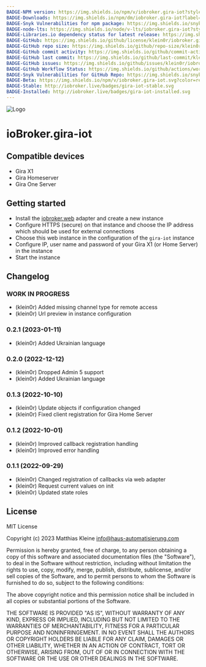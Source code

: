 ```yaml
---
BADGE-NPM version: https://img.shields.io/npm/v/iobroker.gira-iot?style=flat-square
BADGE-Downloads: https://img.shields.io/npm/dm/iobroker.gira-iot?label=npm%20downloads&style=flat-square
BADGE-Snyk Vulnerabilities for npm package: https://img.shields.io/snyk/vulnerabilities/npm/iobroker.gira-iot?label=npm%20vulnerabilities&style=flat-square
BADGE-node-lts: https://img.shields.io/node/v-lts/iobroker.gira-iot?style=flat-square
BADGE-Libraries.io dependency status for latest release: https://img.shields.io/librariesio/release/npm/iobroker.gira-iot?label=npm%20dependencies&style=flat-square
BADGE-GitHub: https://img.shields.io/github/license/klein0r/iobroker.gira-iot?style=flat-square
BADGE-GitHub repo size: https://img.shields.io/github/repo-size/klein0r/iobroker.gira-iot?logo=github&style=flat-square
BADGE-GitHub commit activity: https://img.shields.io/github/commit-activity/m/klein0r/iobroker.gira-iot?logo=github&style=flat-square
BADGE-GitHub last commit: https://img.shields.io/github/last-commit/klein0r/iobroker.gira-iot?logo=github&style=flat-square
BADGE-GitHub issues: https://img.shields.io/github/issues/klein0r/iobroker.gira-iot?logo=github&style=flat-square
BADGE-GitHub Workflow Status: https://img.shields.io/github/actions/workflow/status/klein0r/iobroker.gira-iot/test-and-release.yml?branch=master&logo=github&style=flat-square
BADGE-Snyk Vulnerabilities for GitHub Repo: https://img.shields.io/snyk/vulnerabilities/github/klein0r/iobroker.gira-iot?label=repo%20vulnerabilities&logo=github&style=flat-square
BADGE-Beta: https://img.shields.io/npm/v/iobroker.gira-iot.svg?color=red&label=beta
BADGE-Stable: http://iobroker.live/badges/gira-iot-stable.svg
BADGE-Installed: http://iobroker.live/badges/gira-iot-installed.svg
---
```

![Logo](../../admin/gira-iot.png)

# ioBroker.gira-iot

## Compatible devices

- Gira X1
- Gira Homeserver
- Gira One Server

## Getting started

- Install the [iobroker.web](https://github.com/ioBroker/ioBroker.web) adapter and create a new instance
- Configure HTTPS (secure) on that instance and choose the IP address which should be used for external connections
- Choose this web instance in the configuration of the `gira-iot` instance
- Configure IP, user name and password of your Gira X1 (or Home Server) in the instance
- Start the instance

## Changelog
<!--
    Placeholder for the next version (at the beginning of the line):
    ### **WORK IN PROGRESS**
-->
### **WORK IN PROGRESS**

* (klein0r) Added missing channel type for remote access
* (klein0r) Url preview in instance configuration

### 0.2.1 (2023-01-11)

* (klein0r) Added Ukrainian language

### 0.2.0 (2022-12-12)

* (klein0r) Dropped Admin 5 support
* (klein0r) Added Ukrainian language

### 0.1.3 (2022-10-10)

* (klein0r) Update objects if configuration changed
* (klein0r) Fixed client registration for Gira Home Server

### 0.1.2 (2022-10-01)

* (klein0r) Improved callback registration handling
* (klein0r) Improved error handling

### 0.1.1 (2022-09-29)

* (klein0r) Changed registration of callbacks via web adapter
* (klein0r) Request current values on init
* (klein0r) Updated state roles

## License

MIT License

Copyright (c) 2023 Matthias Kleine <info@haus-automatisierung.com>

Permission is hereby granted, free of charge, to any person obtaining a copy
of this software and associated documentation files (the "Software"), to deal
in the Software without restriction, including without limitation the rights
to use, copy, modify, merge, publish, distribute, sublicense, and/or sell
copies of the Software, and to permit persons to whom the Software is
furnished to do so, subject to the following conditions:

The above copyright notice and this permission notice shall be included in all
copies or substantial portions of the Software.

THE SOFTWARE IS PROVIDED "AS IS", WITHOUT WARRANTY OF ANY KIND, EXPRESS OR
IMPLIED, INCLUDING BUT NOT LIMITED TO THE WARRANTIES OF MERCHANTABILITY,
FITNESS FOR A PARTICULAR PURPOSE AND NONINFRINGEMENT. IN NO EVENT SHALL THE
AUTHORS OR COPYRIGHT HOLDERS BE LIABLE FOR ANY CLAIM, DAMAGES OR OTHER
LIABILITY, WHETHER IN AN ACTION OF CONTRACT, TORT OR OTHERWISE, ARISING FROM,
OUT OF OR IN CONNECTION WITH THE SOFTWARE OR THE USE OR OTHER DEALINGS IN THE
SOFTWARE.